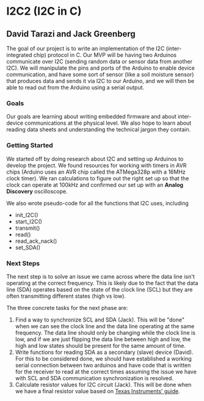 # I2C2 (I2C in C)
## David Tarazi and Jack Greenberg

The goal of our project is to write an implementation of the I2C (inter-integrated chip) protocol in C. Our MVP will be having two Arduinos communicate over I2C (sending random data or sensor data from another I2C). We will manipulate the pins and ports of the Arduino to enable device communication, and have some sort of sensor (like a soil moisture sensor) that produces data and sends it via I2C to our Arduino, and we will then be able to read out from the Arduino using a serial output.

### Goals
Our goals are learning about writing embedded firmware and about inter-device communications at the physical level. We also hope to learn about reading data sheets and understanding the technical jargon they contain.

### Getting Started
We started off by doing research about I2C and setting up Arduinos to develop the project. We found resources for working with timers in AVR chips (Arduino uses an AVR chip called the ATMega328p with a 16MHz clock timer). We ran calculations to figure out the right set up so that the clock can operate at 100kHz and confirmed our set up with an **Analog Discovery** oscilloscope. 

We also wrote pseudo-code for all the functions that I2C uses, including

* init_I2C()
* start_I2C()
* transmit()
* read()
* read_ack_nack()
* set_SDA()

### Next Steps

The next step is to solve an issue we came across where the data line isn't operating at the correct frequency. This is likely due to the fact that the data line (SDA) operates based on the state of the clock line (SCL) but they are often transmitting different states (high vs low).

The three concrete tasks for the next phase are:

1. Find a way to synchronize SCL and SDA (Jack). This will be "done" when we can see the clock line and the data line operating at the same frequency. The data line should only be changing while the clock line is low, and if we are just flipping the data line between high and low, the high and low states should be present for the same amount of time.
2. Write functions for reading SDA as a secondary (slave) device (David). For this to be considered done, we should have established a working serial connection between two arduinos and have code that is written for the receiver to read at the correct times assuming the issue we have with SCL and SDA communication synchronization is resolved.
3. Calculate resistor values for I2C circuit (Jack). This will be done when we have a final resistor value based on [Texas Instruments' guide](http://www.ti.com/lit/an/slva689/slva689.pdf).